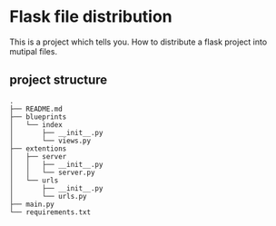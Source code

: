 # Flask file distribution

This is a project which tells you. How to distribute a flask project into mutipal files.

## project structure
```
.
├── README.md
├── blueprints
│   └── index
│       ├── __init__.py
│       └── views.py
├── extentions
│   ├── server
│   │   ├── __init__.py
│   │   └── server.py
│   └── urls
│       ├── __init__.py
│       └── urls.py
├── main.py
└── requirements.txt
```